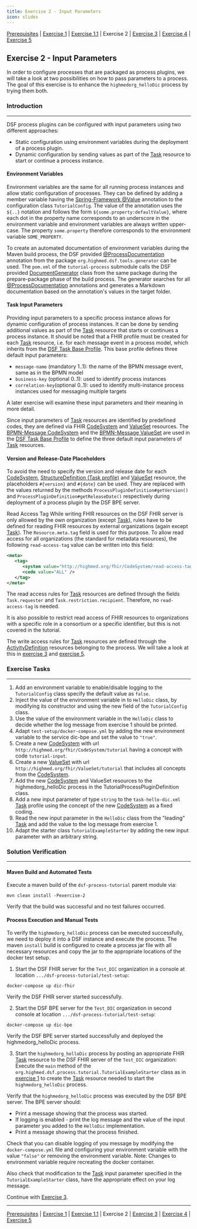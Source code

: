 ```yaml
---
title: Exercise 2 - Input Parameters
icon: slides
---
```

 [Prerequisites](/oldstable/tutorial/prerequisites.md) | [Exercise 1](/oldstable/tutorial/exercise1-simpleProcess.md) | [Exercise 1.1](/oldstable/tutorial/exercise11-processDebugging.md) | Exercise 2 | [Exercise 3](/oldstable/tutorial/exercise3-messageEvents.md) | [Exercise 4](/oldstable/tutorial/exercise4-exclusiveGateways.md) | [Exercise 5](/oldstable/tutorial/exercise5-eventBasedGateways.md)


## Exercise 2 - Input Parameters
In order to configure processes that are packaged as process plugins, we will take a look at two possibilities on how to pass parameters to a process. The goal of this exercise is to enhance the ``highmedorg_helloDic`` process by trying them both.

### Introduction
---
DSF process plugins can be configured with input parameters using two different approaches:

- Static configuration using environment variables during the deployment of a process plugin.
- Dynamic configuration by sending values as part of the [Task](http://hl7.org/fhir/R4/task.html) resource to start or continue a process instance.

#### Environment Variables
Environment variables are the same for all running process instances and allow static configuration of processes. They can be defined by adding a member variable having the [Spring-Framework @Value](https://docs.spring.io/spring-framework/docs/current/reference/html/core.html#beans-value-annotations) annotation to the configuration class ``TutorialConfig``. The value of the annotation uses the ``${..}`` notation and follows the form ``${some.property:defaultValue}``, where each dot in the property name corresponds to an underscore in the environment variable and environment variables are always written upper-case. The property ``some.property`` therefore corresponds to the environment variable ``SOME_PROPERTY``.

To create an automated documentation of environment variables during the Maven build process, the DSF provided [@ProcessDocumentation](https://github.com/highmed/highmed-dsf/blob/main/dsf-tools/dsf-tools-documentation-generator/src/main/java/org/highmed/dsf/tools/generator/ProcessDocumentation.java) annotation from the package ``org.highmed.dsf.tools.generator`` can be used. The ``pom.xml`` of the ``tutorial-process`` submodule calls the DSF provided [DocumentGenerator](https://github.com/highmed/highmed-dsf/blob/main/dsf-tools/dsf-tools-documentation-generator/src/main/java/org/highmed/dsf/tools/generator/DocumentationGenerator.java) class from the same package during the prepare-package phase of the build process. The generator searches for all  [@ProcessDocumentation](https://github.com/highmed/highmed-dsf/blob/main/dsf-tools/dsf-tools-documentation-generator/src/main/java/org/highmed/dsf/tools/generator/ProcessDocumentation.java) annotations and generates a Markdown documentation based on the annotation's values in the target folder.

#### Task Input Parameters
Providing input parameters to a specific process instance allows for dynamic configuration of process instances. It can be done by sending additional values as part of the [Task](http://hl7.org/fhir/R4/task.html) resource that starts or continues a process instance. It should be noted that a FHIR profile must be created for each [Task](http://hl7.org/fhir/R4/task.html) resource, i.e. for each message event in a process model, which inherits from the [DSF Task Base Profile](https://github.com/highmed/highmed-dsf/blob/main/dsf-fhir/dsf-fhir-validation/src/main/resources/fhir/StructureDefinition/highmed-task-base-0.5.0.xml). This base profile defines three default input parameters:

- ``message-name`` (mandatory 1..1): the name of the BPMN message event, same as in the BPMN model
- ``business-key`` (optional 0..1): used to identify process instances
- ``correlation-key``(optional 0..1): used to identify multi-instance process instances used for messaging multiple targets

A later exercise will examine these input parameters and their meaning in more detail.

Since input parameters of [Task](http://hl7.org/fhir/R4/task.html) resources are identified by predefined codes, they are defined via FHIR [CodeSystem](http://hl7.org/fhir/R4/codesystem.html) and [ValueSet](hl7.org/fhir/R4/valueset.html) resources. The [BPMN-Message CodeSystem](https://github.com/highmed/highmed-dsf/blob/main/dsf-fhir/dsf-fhir-validation/src/main/resources/fhir/CodeSystem/highmed-bpmn-message-0.5.0.xml) and the [BPMN-Message ValueSet](https://github.com/highmed/highmed-dsf/blob/main/dsf-fhir/dsf-fhir-validation/src/main/resources/fhir/ValueSet/highmed-bpmn-message-0.5.0.xml) are used in the [DSF Task Base Profile](https://github.com/highmed/highmed-dsf/blob/main/dsf-fhir/dsf-fhir-validation/src/main/resources/fhir/StructureDefinition/highmed-task-base-0.5.0.xml) to define the three default input parameters of [Task](http://hl7.org/fhir/R4/task.html) resources.

#### Version and Release-Date Placeholders
To avoid the need to specify the version and release date for each [CodeSystem](http://hl7.org/fhir/R4/codesystem.html), [StructureDefinition (Task profile)](http://hl7.org/fhir/R4/structuredefinition.html) and [ValueSet](http://hl7.org/fhir/R4/valueset.html) resource, the placeholders ``#{version}`` and ``#{date}`` can be used. They are replaced with the values returned by the methods ``ProcessPluginDefinition#getVersion()`` and ``ProcessPluginDefinition#getReleaseDate()`` respectively during deployment of a process plugin by the DSF BPE server.

Read Access Tag
While writing FHIR resources on the DSF FHIR server is only allowed by the own organization (except [Task](http://hl7.org/fhir/R4/task.html)), rules have to be defined for reading FHIR resources by external organizations (again except [Task](http://hl7.org/fhir/R4/task.html)). The ``Resource.meta.tag`` field is used for this purpose. To allow read access for all organizations (the standard for metadata resources), the following ``read-access-tag`` value can be written into this field:
```xml
<meta>
   <tag>
      <system value="http://highmed.org/fhir/CodeSystem/read-access-tag" />
      <code value="ALL" />
   </tag>
</meta>
```
The read access rules for [Task](http://hl7.org/fhir/R4/task.html) resources are defined through the fields ``Task.requester`` and ``Task.restriction.recipient``. Therefore, no ``read-access-tag`` is needed.

It is also possible to restrict read access of FHIR resources to organizations with a specific role in a consortium or a specific identifier, but this is not covered in the tutorial.

The write access rules for [Task](http://hl7.org/fhir/R4/task.html) resources are defined through the [ActivityDefinition](http://hl7.org/fhir/R4/activitydefinition.html) resources belonging to the process. We will take a look at this in [exercise 3](/oldstable/tutorial/exercise3-messageEvents.md) and [exercise 5](/oldstable/tutorial/exercise5-eventBasedGateways.md).


### Exercise Tasks
---
1. Add an environment variable to enable/disable logging to the ``TutorialConfig`` class specify the default value as ``false``.
2. Inject the value of the environment variable in to ``HelloDic`` class, by modifying its constructor and using the new field of the ``TutorialConfig`` class.
3. Use the value of the environment variable in the ``HelloDic`` class to decide whether the log message from exercise 1 should be printed.
4. Adapt ``test-setup/docker-compose.yml`` by adding the new environment variable to the service dic-bpe and set the value to ``"true"``.
5. Create a new [CodeSystem](http://hl7.org/fhir/R4/codesystem.html) with url ``http://highmed.org/fhir/CodeSystem/tutorial`` having a concept with code ``tutorial-input``.
6. Create a new [ValueSet](http://hl7.org/fhir/R4/valueset.html) with url ``http://highmed.org/fhir/ValueSet/tutorial`` that includes all concepts from the [CodeSystem](http://hl7.org/fhir/R4/codesystem.html).
7. Add the new [CodeSystem](http://hl7.org/fhir/R4/codesystem.html) and ValueSet resources to the highmedorg_helloDic process in the TutorialProcessPluginDefinition class.
8. Add a new input parameter of type ``string`` to the ``task-hello-dic.xml`` [Task](http://hl7.org/fhir/R4/task.html) profile using the concept of the new [CodeSystem](http://hl7.org/fhir/R4/codesystem.html) as a fixed coding.
9. Read the new input parameter in the ``HelloDic`` class from the "leading" [Task](http://hl7.org/fhir/R4/task.html) and add the value to the log message from exercise 1.
10. Adapt the starter class ``TutorialExampleStarter`` by adding the new input parameter with an arbitrary string.


### Solution Verification
---
#### Maven Build and Automated Tests

Execute a maven build of the ``dsf-process-tutorial`` parent module via:
```
mvn clean install -Pexercise-2
```
Verify that the build was successful and no test failures occurred.

#### Process Execution and Manual Tests

To verify the ``highmedorg_helloDic`` process can be executed successfully, we need to deploy it into a DSF instance and execute the process. The maven ``install`` build is configured to create a process jar file with all necessary resources and copy the jar to the appropriate locations of the docker test setup.

1. Start the DSF FHIR server for the ``Test_DIC`` organization in a console at location ``.../dsf-process-tutorial/test-setup``:
```
docker-compose up dic-fhir
```
Verify the DSF FHIR server started successfully.

2. Start the DSF BPE server for the ``Test_DIC`` organization in second console at location ``.../dsf-process-tutorial/test-setup``:
```
docker-compose up dic-bpe
```
Verify the DSF BPE server started successfully and deployed the highmedorg_helloDic process.

3. Start the ``highmedorg_helloDic`` process by posting an appropriate FHIR [Task](http://hl7.org/fhir/R4/task.html) resource to the DSF FHIR server of the ``Test_DIC`` organization: Execute the ``main`` method of the ``org.highmed.dsf.process.tutorial.TutorialExampleStarter`` class as in [exercise 1](/oldstable/tutorial/exercise1-simpleProcess.md) to create the [Task](http://hl7.org/fhir/R4/task.html) resource needed to start the ``highmedorg_helloDic`` process.

Verify that the ``highmedorg_helloDic`` process was executed by the DSF BPE server. The BPE server should:
- Print a message showing that the process was started.
- If logging is enabled - print the log message and the value of the input parameter you added to the ``HelloDic`` implementation.
- Print a message showing that the process finished.

Check that you can disable logging of you message by modifying the ``docker-compose.yml`` file and configuring your environment variable with the value ``"false"`` or removing the environment variable.
Note: Changes to environment variable require recreating the docker container.

Also check that modification to the [Task](http://hl7.org/fhir/R4/task.html) input parameter specified in the ``TutorialExampleStarter`` class, have the appropriate effect on your log message.

Continue with [Exercise 3](/oldstable/tutorial/exercise3-messageEvents.md).

---
 [Prerequisites](/oldstable/tutorial/prerequisites.md) | [Exercise 1](/oldstable/tutorial/exercise1-simpleProcess.md) | [Exercise 1.1](/oldstable/tutorial/exercise11-processDebugging.md) | Exercise 2 | [Exercise 3](/oldstable/tutorial/exercise3-messageEvents.md) | [Exercise 4](/oldstable/tutorial/exercise4-exclusiveGateways.md) | [Exercise 5](/oldstable/tutorial/exercise5-eventBasedGateways.md)